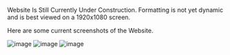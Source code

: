 Website Is Still Currently Under Construction. Formatting is not yet dynamic and is best viewed on a 1920x1080 screen.

Here are some current screenshots of the Website.

![image](https://github.com/Cmysle/Personal-Finance/assets/131705596/19bb21aa-b476-49ef-b331-823a4d47604e)
![image](https://github.com/Cmysle/Personal-Finance/assets/131705596/ac3549b9-d03d-44fe-800f-0afd153c909c)
![image](https://github.com/Cmysle/Personal-Finance/assets/131705596/950eba48-d536-4f64-8c67-fb4a3378f949)
